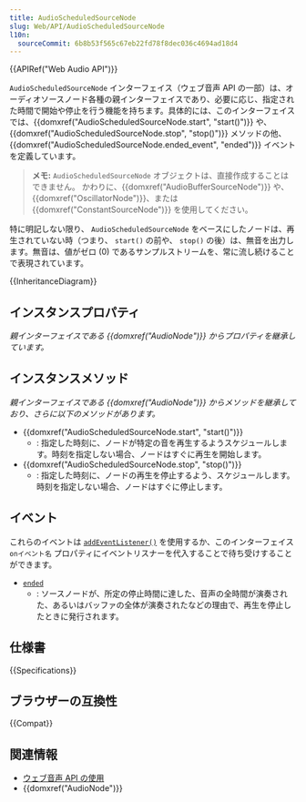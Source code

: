 ```yaml
---
title: AudioScheduledSourceNode
slug: Web/API/AudioScheduledSourceNode
l10n:
  sourceCommit: 6b8b53f565c67eb22fd78f8dec036c4694ad18d4
---
```


{{APIRef("Web Audio API")}}

`AudioScheduledSourceNode` インターフェイス（ウェブ音声 API の一部）は、オーディオソースノード各種の親インターフェイスであり、必要に応じ、指定された時間で開始や停止を行う機能を持ちます。具体的には、このインターフェイスでは、{{domxref("AudioScheduledSourceNode.start", "start()")}} や、{{domxref("AudioScheduledSourceNode.stop", "stop()")}} メソッドの他、{{domxref("AudioScheduledSourceNode.ended_event", "ended")}} イベントを定義しています。

> **メモ:** `AudioScheduledSourceNode` オブジェクトは、直接作成することはできません。
> かわりに、{{domxref("AudioBufferSourceNode")}} や、{{domxref("OscillatorNode")}}、または {{domxref("ConstantSourceNode")}} を使用してください。

特に明記しない限り、 `AudioScheduledSourceNode` をベースにしたノードは、再生されていない時（つまり、 `start()` の前や、 `stop()` の後）は、無音を出力します。無音は、値がゼロ (0) であるサンプルストリームを、常に流し続けることで表現されています。

{{InheritanceDiagram}}

## インスタンスプロパティ

_親インターフェイスである {{domxref("AudioNode")}} からプロパティを継承しています。_

## インスタンスメソッド

_親インターフェイスである {{domxref("AudioNode")}} からメソッドを継承しており、さらに以下のメソッドがあります。_

- {{domxref("AudioScheduledSourceNode.start", "start()")}}
  - : 指定した時刻に、ノードが特定の音を再生するようスケジュールします。時刻を指定しない場合、ノードはすぐに再生を開始します。
- {{domxref("AudioScheduledSourceNode.stop", "stop()")}}
  - : 指定した時刻に、ノードの再生を停止するよう、スケジュールします。時刻を指定しない場合、ノードはすぐに停止します。

## イベント

これらのイベントは [`addEventListener()`](/ja/docs/Web/API/EventTarget/addEventListener) を使用するか、このインターフェイス `onイベント名` プロパティにイベントリスナーを代入することで待ち受けすることができます。

- [`ended`](/ja/docs/Web/API/AudioScheduledSourceNode/ended_event)
  - : ソースノードが、所定の停止時間に達した、音声の全時間が演奏された、あるいはバッファの全体が演奏されたなどの理由で、再生を停止したときに発行されます。

## 仕様書

{{Specifications}}

## ブラウザーの互換性

{{Compat}}

## 関連情報

- [ウェブ音声 API の使用](/ja/docs/Web/API/Web_Audio_API/Using_Web_Audio_API)
- {{domxref("AudioNode")}}
